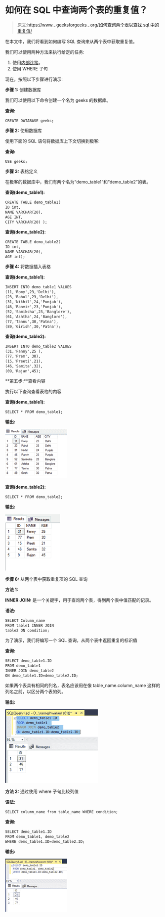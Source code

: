 # 如何在 SQL 中查询两个表的重复值？

> 原文:[https://www . geeksforgeeks . org/如何查询两个表以查找 sql 中的重复值/](https://www.geeksforgeeks.org/how-to-querying-two-tables-for-duplicate-values-in-sql/)

在本文中，我们将看到如何编写 SQL 查询来从两个表中获取重复值。

我们可以使用两种方法来执行给定的任务:

1.  使用[内部连接](https://www.geeksforgeeks.org/sql-inner-join/)。
2.  使用 WHERE 子句

现在，按照以下步骤进行演示:

**步骤 1:** 创建数据库

我们可以使用以下命令创建一个名为 geeks 的数据库。

**查询:**

```
CREATE DATABASE geeks;
```

**步骤 2:** 使用数据库

使用下面的 SQL 语句将数据库上下文切换到极客:

**查询:**

```
USE geeks;
```

**步骤 3:** 表格定义

在极客的数据库中，我们有两个名为“demo_table1”和“demo_table2”的表。

**查询(demo_table1):**

```
CREATE TABLE demo_table1(
ID int,
NAME VARCHAR(20),
AGE INT,
CITY VARCHAR(20) );
```

**查询(demo_table2):**

```
CREATE TABLE demo_table2(
ID int,
NAME VARCHAR(20),
AGE int);
```

**步骤 4:** 将数据插入表格

**查询(demo_table1):**

```
INSERT INTO demo_table1 VALUES
(11,'Romy',23,'Delhi'),
(23,'Rahul',23,'Delhi'),
(31,'Nikhil',24,'Punjab'),
(46,'Ranvir',23,'Punjab'),
(52,'Samiksha',23,'Banglore'),
(61,'Ashtha',24,'Banglore'),
(77,'Tannu',30,'Patna'),
(89,'Girish',30,'Patna');
```

**查询(demo_table2):**

```
INSERT INTO demo_table2 VALUES
(31,'Fanny',25 ),
(77,'Prem', 30),
(15,'Preeti',21),
(46,'Samita',32),
(09,'Rajan',45);
```

**第五步:**查看内容

执行以下查询查看表格的内容

**查询(demo_table1):**

```
SELECT * FROM demo_table1;
```

**输出:**

![](img/34a3630019519141f3901c462a651c98.png)

**查询(demo_table2):**

```
SELECT * FROM demo_table2;
```

**输出:**

![](img/aeb635f81ba4fef26a65105f514c177c.png)

**步骤 6:** 从两个表中获取重复项的 SQL 查询

**方法 1:**

**INNER JOIN:** 是一个关键字，用于查询两个表，得到两个表中值匹配的记录。

**语法:**

```
SELECT Column_name
FROM table1 INNER JOIN
table2 ON condition;
```

为了演示，我们将编写一个 SQL 查询，从两个表中返回重复的标识值

**查询:**

```
SELECT demo_table1.ID
FROM demo_table1
INNER JOIN demo_table2
ON demo_table1.ID=demo_table2.ID;
```

如果两个表具有相同的列名，表名应该用在像 table_name.column_name 这样的列名之前，以区分两个表的列。

**输出:**

![](img/497cdbd19011e568f691091521f407c1.png)

**方法 2:** 通过使用 where 子句比较列值

**语法:**

```
SELECT column_name from table_name WHERE condition;
```

**查询:**

```
SELECT demo_table1.ID
FROM demo_table1, demo_table2
WHERE demo_table1.ID=demo_table2.ID;
```

**输出:**

![](img/1f85541633ca3a4c0967d3e3722d4f96.png)